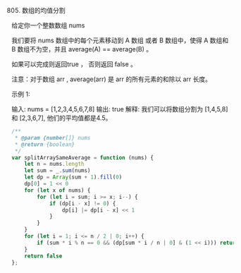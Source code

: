 805. 数组的均值分割

给定你一个整数数组 nums

我们要将 nums 数组中的每个元素移动到 A 数组 或者 B 数组中，使得 A 数组和 B 数组不为空，并且 average(A) == average(B) 。

如果可以完成则返回true ， 否则返回 false  。

注意：对于数组 arr ,  average(arr) 是 arr 的所有元素的和除以 arr 长度。

 

示例 1:

输入: nums = [1,2,3,4,5,6,7,8]
输出: true
解释: 我们可以将数组分割为 [1,4,5,8] 和 [2,3,6,7], 他们的平均值都是4.5。
```js
/**
 * @param {number[]} nums
 * @return {boolean}
 */
var splitArraySameAverage = function (nums) {
    let n = nums.length
    let sum = _.sum(nums)
    let dp = Array(sum + 1).fill(0)
    dp[0] = 1 << 0
    for (let x of nums) {
        for (let i = sum; i >= x; i--) {
            if (dp[i - x] != 0) {
                dp[i] |= dp[i - x] << 1
            }
        }
    }
    for (let i = 1; i <= n / 2 | 0; i++) {
        if (sum * i % n == 0 && (dp[sum * i / n | 0] & (1 << i))) return true
    }
    return false
};